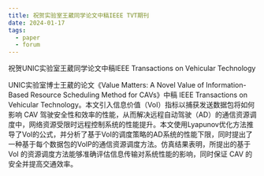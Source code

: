 ```yaml
---
title: 祝贺实验室王葳同学论文中稿IEEE TVT期刊
date: 2024-01-17
tags:
  - paper
  - forum
---
```


祝贺UNIC实验室王葳同学论文中稿IEEE Transactions on Vehicular Technology

<!--more-->

UNIC实验室博士王葳的论文《Value Matters: A Novel Value of Information-Based Resource Scheduling Method for CAVs》中稿 IEEE Transactions on Vehicular Technology。本文引入信息价值（VoI）指标以捕获发送数据包将如何影响 CAV 驾驶安全性和效率的性能，从而解决远程自动驾驶（AD）的通信资源调度中，网络资源受限时远程控制系统的性能提升。本文使用Lyapunov优化方法推导了VoI的公式，并分析了基于VoI的调度策略的AD系统的性能下限，同时提出了一种基于每个数据包的VoIP的通信资源调度方法。仿真结果表明，所提出的基于 VoI 的资源调度方法能够准确评估信息传输对系统性能的影响，同时保证 CAV 的安全并提高交通效率。
